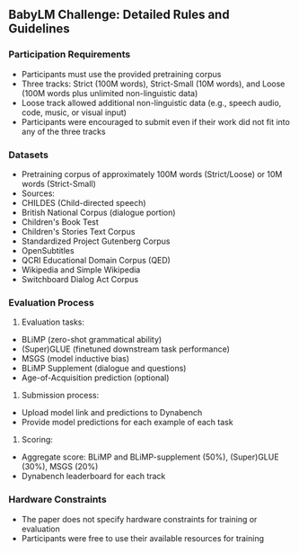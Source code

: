 ## BabyLM Challenge: Detailed Rules and Guidelines

### Participation Requirements

* Participants must use the provided pretraining corpus
* Three tracks: Strict (100M words), Strict-Small (10M words), and Loose (100M words plus unlimited non-linguistic data)
* Loose track allowed additional non-linguistic data (e.g., speech audio, code, music, or visual input)
* Participants were encouraged to submit even if their work did not fit into any of the three tracks

### Datasets

* Pretraining corpus of approximately 100M words (Strict/Loose) or 10M words (Strict-Small)
* Sources:
* CHILDES (Child-directed speech)
* British National Corpus (dialogue portion)
* Children's Book Test
* Children's Stories Text Corpus
* Standardized Project Gutenberg Corpus
* OpenSubtitles
* QCRI Educational Domain Corpus (QED)
* Wikipedia and Simple Wikipedia
* Switchboard Dialog Act Corpus

### Evaluation Process

1. Evaluation tasks:

* BLiMP (zero-shot grammatical ability)
* (Super)GLUE (finetuned downstream task performance)
* MSGS (model inductive bias)
* BLiMP Supplement (dialogue and questions)
* Age-of-Acquisition prediction (optional)

1. Submission process:

* Upload model link and predictions to Dynabench
* Provide model predictions for each example of each task

1. Scoring:

* Aggregate score: BLiMP and BLiMP-supplement (50%), (Super)GLUE (30%), MSGS (20%)
* Dynabench leaderboard for each track

### Hardware Constraints

* The paper does not specify hardware constraints for training or evaluation
* Participants were free to use their available resources for training

